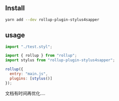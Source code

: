 ## Install

```bash
yarn add --dev rollup-plugin-stylus4sapper
```

## usage

```js
import "./test.styl";
```

```js
import { rollup } from "rollup";
import stylus from "rollup-plugin-stylus4sapper";

rollup({
  entry: "main.js",
  plugins: [stylus()]
});
```

文档有时间再优化....
